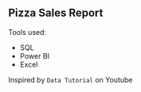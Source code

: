 ## Pizza Sales Report

Tools used: 
- SQL
- Power BI
- Excel
  
Inspired by `Data Tutorial` on Youtube
